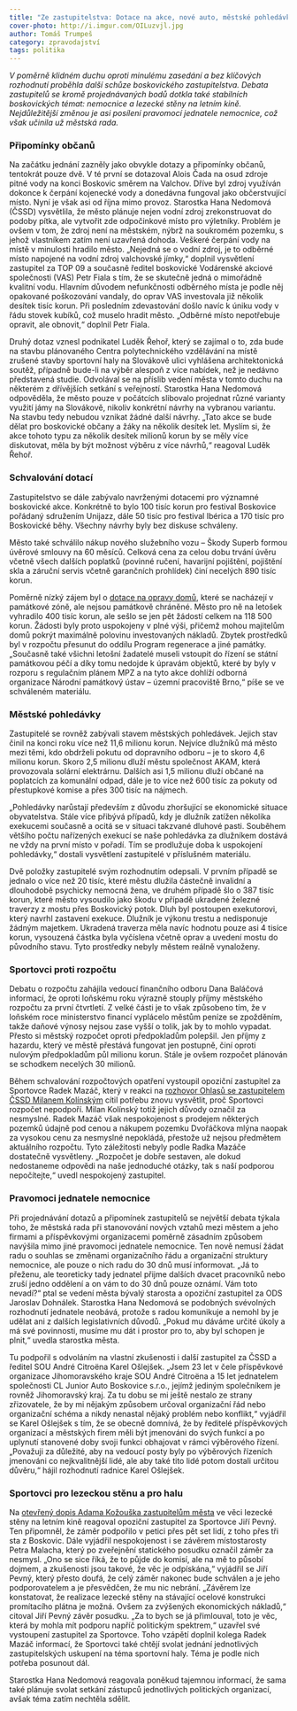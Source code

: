 ```yaml
---
title: "Ze zastupitelstva: Dotace na akce, nové auto, městské pohledávky, nemocnice a lezecká stěna"
cover-photo: http://i.imgur.com/OILuzvjl.jpg
author: Tomáš Trumpeš
category: zpravodajství
tags: politika
---
```


*V poměrně klidném duchu oproti minulému zasedání a bez klíčových rozhodnutí proběhla další schůze boskovického zastupitelstva. Debata zastupitelů se kromě projednávaných bodů dotkla také stabilních boskovických témat: nemocnice a lezecké stěny na letním kině. Nejdůležitější změnou je asi posílení pravomocí jednatele nemocnice, což však učinila už městská rada.*

### Připomínky občanů

Na začátku jednání zazněly jako obvykle dotazy a připomínky občanů, tentokrát pouze dvě. V té první se dotazoval Alois Čada na osud zdroje pitné vody na konci Boskovic směrem na Valchov. Dříve byl zdroj využíván dokonce k čerpání kojenecké vody a donedávna fungoval jako občerstvující místo. Nyní je však asi od října mimo provoz. Starostka Hana Nedomová (ČSSD) vysvětlila, že město plánuje nejen vodní zdroj zrekonstruovat do podoby pítka, ale vytvořit zde odpočinkové místo pro výletníky. Problém je ovšem v tom, že zdroj není na městském, nýbrž na soukromém pozemku, s jehož vlastníkem zatím není uzavřená dohoda. Veškeré čerpání vody na místě v minulosti hradilo město. „Nejedná se o vodní zdroj, je to odběrné místo napojené na vodní zdroj valchovské jímky,“ doplnil vysvětlení zastupitel za TOP 09 a současně ředitel boskovické Vodárenské akciové společnosti (VAS) Petr Fiala s tím, že se skutečně jedná o mimořádně kvalitní vodu. Hlavním důvodem nefunkčnosti odběrného místa je podle něj opakované poškozování vandaly, do oprav VAS investovala již několik desítek tisíc korun. Při posledním zdevastování došlo navíc k úniku vody v řádu stovek kubíků, což muselo hradit město. „Odběrné místo nepotřebuje opravit, ale obnovit,“ doplnil Petr Fiala.

Druhý dotaz vznesl podnikatel Luděk Řehoř, který se zajímal o to, zda bude na stavbu plánovaného Centra polytechnického vzdělávání na místě zrušené stavby sportovní haly na Slovákově ulici vyhlášena architektonická soutěž, případně bude-li na výběr alespoň z více nabídek, než je nedávno představená studie. Odvolával se na příslib vedení města v tomto duchu na některém z dřívějších setkání s veřejností. Starostka Hana Nedomová odpověděla, že město pouze v počátcích slibovalo projednat různé varianty využití jámy na Slovákově, nikoliv konkrétní návrhy na vybranou variantu. Na stavbu tedy nebudou vznikat žádné další návrhy. „Tato akce se bude dělat pro boskovické občany a žáky na několik desítek let. Myslím si, že akce tohoto typu za několik desítek milionů korun by se měly více diskutovat, měla by být možnost výběru z více návrhů,“ reagoval Luděk Řehoř.

### Schvalování dotací

Zastupitelstvo se dále zabývalo navrženými dotacemi pro významné boskovické akce. Konkrétně to bylo 100 tisíc korun pro festival Boskovice pořádaný sdružením Unijazz, dále 50 tisíc pro festival Ibérica a 170 tisíc pro Boskovické běhy. Všechny návrhy byly bez diskuse schváleny.

Město také schválilo nákup nového služebního vozu – Škody Superb formou úvěrové smlouvy na 60 měsíců. Celková cena za celou dobu trvání úvěru včetně všech dalších poplatků (povinné ručení, havarijní pojištění, pojištění skla a záruční servis včetně garančních prohlídek) činí necelých 890 tisíc korun.

Poměrně nízký zájem byl o [dotace na opravy domů](/clanky/2016/01/pamatkova-zona.html), které se nacházejí v památkové zóně, ale nejsou památkově chráněné. Město pro ně na letošek vyhradilo 400 tisíc korun, ale sešlo se jen pět žádostí celkem na 118 500 korun. Žádosti byly proto uspokojeny v plné výši, přičemž mohou majitelům domů pokrýt maximálně polovinu investovaných nákladů. Zbytek prostředků byl v rozpočtu přesunut do oddílu Program regenerace a jiné památky. „Současně také všichni letošní žadatelé museli vstoupit do řízení se státní památkovou péčí a díky tomu nedojde k úpravám objektů, které by byly v rozporu s regulačním plánem MPZ a na tyto akce dohlíží odborná organizace Národní památkový ústav – územní pracoviště Brno,“ píše se ve schváleném materiálu.

### Městské pohledávky

Zastupitelé se rovněž zabývali stavem městských pohledávek. Jejich stav činil na konci roku více než 11,6 milionu korun. Nejvíce dlužníků má město mezi těmi, kdo obdrželi pokutu od dopravního odboru – je to skoro 4,6 milionu korun. Skoro 2,5 milionu dluží městu společnost AKAM, která provozovala solární elektrárnu. Dalších asi 1,5 milionu dluží občané na poplatcích za komunální odpad, dále je to více než 600 tisíc za pokuty od přestupkové komise a přes 300 tisíc na nájmech.

„Pohledávky narůstají především z důvodu zhoršující se ekonomické situace obyvatelstva. Stále více přibývá případů, kdy je dlužník zatížen několika exekucemi současně a ocitá se v situaci takzvané dluhové pasti. Souběhem většího počtu nařízených exekucí se naše pohledávka za dlužníkem dostává ne vždy na první místo v pořadí. Tím se prodlužuje doba k uspokojení pohledávky,“ dostali vysvětlení zastupitelé v příslušném materiálu. 

Dvě položky zastupitelé svým rozhodnutím odepsali. V prvním případě se jednalo o více než 20 tisíc, které městu dlužila částečně invalidní a dlouhodobě psychicky nemocná žena, ve druhém případě šlo o 387 tisíc korun, které město vysoudilo jako škodu v případě ukradené železné traverzy z mostu přes Boskovický potok. Dluh byl postoupen exekutorovi, který navrhl zastavení exekuce. Dlužník je výkonu trestu a nedisponuje žádným majetkem. Ukradená traverza měla navíc hodnotu pouze asi 4 tisíce korun, vysouzená částka byla vyčíslena včetně oprav a uvedení mostu do původního stavu. Tyto prostředky nebyly městem reálně vynaloženy. 

### Sportovci proti rozpočtu

Debatu o rozpočtu zahájila vedoucí finančního odboru Dana Baláčová informací, že oproti loňskému roku výrazně stouply příjmy městského rozpočtu za první čtvrtletí. Z velké části je to však způsobeno tím, že v loňském roce ministerstvo financí vyplácelo městům peníze se zpožděním, takže daňové výnosy nejsou zase vyšší o tolik, jak by to mohlo vypadat. Přesto si městský rozpočet oproti předpokladům polepšil. Jen příjmy z hazardu, který ve městě přestává fungovat jen postupně, činí oproti nulovým předpokladům půl milionu korun. Stále je ovšem rozpočet plánován se schodkem necelých 30 milionů.

Během schvalování rozpočtových opatření vystoupil opoziční zastupitel za Sportovce Radek Mazáč, který v reakci na [rozhovor Ohlasů se zastupitelem ČSSD Milanem Kolínským](/clanky/2016/03/rozhovor-kolinsky.html) cítil potřebu znovu vysvětlit, proč Sportovci rozpočet nepodpoří. Milan Kolínský totiž jejich důvody označil za nesmyslné. Radek Mazáč však nespokojenost s prodejem některých pozemků údajně pod cenou a nákupem pozemku Dvořáčkova mlýna naopak za vysokou cenu za nesmyslné nepokládá, přestože už nejsou předmětem aktuálního rozpočtu. Tyto záležitosti nebyly podle Radka Mazáče dostatečně vysvětleny. „Rozpočet je dobře sestaven, ale dokud nedostaneme odpovědi na naše jednoduché otázky, tak s naší podporou nepočítejte,“ uvedl nespokojený zastupitel.

### Pravomoci jednatele nemocnice

Při projednávání dotazů a připomínek zastupitelů se největší debata týkala toho, že městská rada při stanovování nových vztahů mezi městem a jeho firmami a příspěvkovými organizacemi poměrně zásadním způsobem navýšila mimo jiné pravomoci jednatele nemocnice. Ten nově nemusí žádat radu o souhlas se změnami organizačního řádu a organizační struktury nemocnice, ale pouze o nich radu do 30 dnů musí informovat. „Já to přeženu, ale teoreticky tady jednatel přijme dalších dvacet pracovníků nebo zruší jedno oddělení a on vám to do 30 dnů pouze oznámí. Vám toto nevadí?“ ptal se vedení města bývalý starosta a opoziční zastupitel za ODS Jaroslav Dohnálek. Starostka Hana Nedomová se podobných svévolných rozhodnutí jednatele neobává, protože s radou komunikuje a nemohl by je udělat ani z dalších legislativních důvodů. „Pokud mu dáváme určité úkoly a má své povinnosti, musíme mu dát i prostor pro to, aby byl schopen je plnit,“ uvedla starostka města. 

Tu podpořil s odvoláním na vlastní zkušenosti i další zastupitel za ČSSD a ředitel SOU André Citroëna Karel Ošlejšek. „Jsem 23 let v čele příspěvkové organizace Jihomoravského kraje SOU André Citroëna a 15 let jednatelem společnosti CL Junior Auto Boskovice s.r.o., jejímž jediným společníkem je rovněž Jihomoravský kraj. Za tu dobu se mi ještě nestalo ze strany zřizovatele, že by mi nějakým způsobem určoval organizační řád nebo organizační schéma a nikdy nenastal nějaký problém nebo konflikt,“ vyjádřil se Karel Ošlejšek s tím, že se obecně domnívá, že by ředitelé příspěvkových organizací a městských firem měli být jmenováni do svých funkcí a po uplynutí stanovené doby svoji funkci obhajovat v rámci výběrového řízení. „Považuji za důležité, aby na vedoucí posty byly po výběrových řízeních jmenováni co nejkvalitnější lidé, ale aby také tito lidé potom dostali určitou důvěru,“ hájil rozhodnutí radnice Karel Ošlejšek.

### Sportovci pro lezeckou stěnu a pro halu

Na [otevřený dopis Adama Kožouška zastupitelům města](/clanky/2016/03/stena-otevreny-dopis.html) ve věci lezecké stěny na letním kině reagoval opoziční zastupitel za Sportovce Jiří Pevný. Ten připomněl, že záměr podpořilo v petici přes pět set lidí, z toho přes tři sta z Boskovic. Dále vyjádřil nespokojenost i se závěrem místostarosty Petra Malacha, který po zveřejnění statického posudku označil záměr za nesmysl. „Ono se sice říká, že to půjde do komisí, ale na mě to působí dojmem, a zkušenosti jsou takové, že věc je odpískána,“ vyjádřil se Jiří Pevný, který přesto doufá, že celý záměr nakonec bude schválen a je jeho podporovatelem a je přesvědčen, že mu nic nebrání. „Závěrem lze konstatovat, že realizace lezecké stěny na stávající ocelové konstrukci promítacího plátna je možná. Ovšem za zvýšených ekonomických nákladů,“ citoval Jiří Pevný závěr posudku. „Za to bych se já přimlouval, toto je věc, která by mohla mít podporu napříč politickým spektrem,“ uzavřel své vystoupení zastupitel za Sportovce. Toho vzápětí doplnil kolega Radek Mazáč informací, že Sportovci také chtějí svolat jednání jednotlivých zastupitelských uskupení na téma sportovní haly. Téma je podle nich potřeba posunout dál.

Starostka Hana Nedomová reagovala poněkud tajemnou informací, že sama také plánuje svolat setkání zástupců jednotlivých politických organizací, avšak téma zatím nechtěla sdělit.
